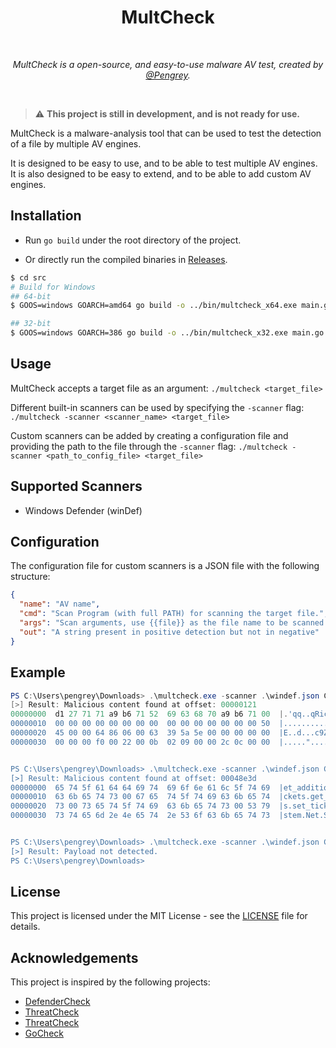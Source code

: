 <div align="center">
  <h1>MultCheck</h1>
  <br/>

  <p><i>MultCheck is a open-source, and easy-to-use malware AV test, created by <a href="https://infosec.exchange/@Pengrey">@Pengrey</a>.</i></p>
  <br />
  
</div>

>:warning: **This project is still in development, and is not ready for use.**

MultCheck is a malware-analysis tool that can be used to test the detection of a file by multiple AV engines.

It is designed to be easy to use, and to be able to test multiple AV engines. It is also designed to be easy to extend, and to be able to add custom AV engines.

## Installation
-  Run `go build` under the root directory of the project.

-  Or directly run the compiled binaries in [Releases](https://github.com/MultSec/MultCheck/releases).

```bash
$ cd src
# Build for Windows
## 64-bit
$ GOOS=windows GOARCH=amd64 go build -o ../bin/multcheck_x64.exe main.go

## 32-bit
$ GOOS=windows GOARCH=386 go build -o ../bin/multcheck_x32.exe main.go
```

## Usage
MultCheck accepts a target file as an argument:
`./multcheck <target_file>`

Different built-in scanners can be used by specifying the `-scanner` flag:
`./multcheck -scanner <scanner_name> <target_file>`

Custom scanners can be added by creating a configuration file and providing the path to the file through the `-scanner` flag:
`./multcheck -scanner <path_to_config_file> <target_file>`

## Supported Scanners
- Windows Defender (winDef)

## Configuration
The configuration file for custom scanners is a JSON file with the following structure:

```json
{
  "name": "AV name",
  "cmd": "Scan Program (with full PATH) for scanning the target file.",
  "args": "Scan arguments, use {{file}} as the file name to be scanned.",
  "out": "A string present in positive detection but not in negative"
}
```

## Example
```powershell
PS C:\Users\pengrey\Downloads> .\multcheck.exe -scanner .\windef.json C:\Users\pengrey\Downloads\mimikatz.exe
[>] Result: Malicious content found at offset: 00000121
00000000  d1 27 71 71 a9 b6 71 52  69 63 68 70 a9 b6 71 00  |.'qq..qRichp..q.|
00000010  00 00 00 00 00 00 00 00  00 00 00 00 00 00 00 50  |...............P|
00000020  45 00 00 64 86 06 00 63  39 5a 5e 00 00 00 00 00  |E..d...c9Z^.....|
00000030  00 00 00 f0 00 22 00 0b  02 09 00 00 2c 0c 00 00  |....."......,...|


PS C:\Users\pengrey\Downloads> .\multcheck.exe -scanner .\windef.json C:\Users\pengrey\Downloads\Rubeus.exe
[>] Result: Malicious content found at offset: 00048e3d
00000000  65 74 5f 61 64 64 69 74  69 6f 6e 61 6c 5f 74 69  |et_additional_ti|
00000010  63 6b 65 74 73 00 67 65  74 5f 74 69 63 6b 65 74  |ckets.get_ticket|
00000020  73 00 73 65 74 5f 74 69  63 6b 65 74 73 00 53 79  |s.set_tickets.Sy|
00000030  73 74 65 6d 2e 4e 65 74  2e 53 6f 63 6b 65 74 73  |stem.Net.Sockets|


PS C:\Users\pengrey\Downloads> .\multcheck.exe -scanner .\windef.json C:\Users\pengrey\Downloads\multcheck.exe
[>] Result: Payload not detected.
PS C:\Users\pengrey\Downloads>
```

## License
This project is licensed under the MIT License - see the [LICENSE](LICENSE) file for details.

## Acknowledgements
This project is inspired by the following projects:
- [DefenderCheck](https://github.com/matterpreter/DefenderCheck)
- [ThreatCheck](https://github.com/rasta-mouse/ThreatCheck)
- [ThreatCheck](https://github.com/PACHAKUTlQ/ThreatCheck)
- [GoCheck](https://github.com/gatariee/gocheck)
